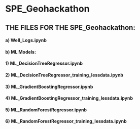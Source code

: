 # SPE_Geohackathon

## THE FILES FOR THE SPE_Geohackathon:
#### a) Well_Logs.ipynb
#### b) ML Models:
####      1) ML_DecisionTreeRegressor.ipynb
####      2) ML_DecisionTreeRegressor_training_lessdata.ipynb
####      3) ML_GradientBoostingRegressor.ipynb
####      4) ML_GradientBoostingRegressor_training_lessdata.ipynb
####      5) ML_RandomForestRegressor.ipynb
####      6) ML_RandomForestRegressor_training_lessdata.ipynb
